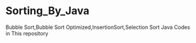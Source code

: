 # Sorting_By_Java
Bubble Sort,Bubble Sort Optimized,InsertionSort,Selection Sort Java Codes in This repository 
